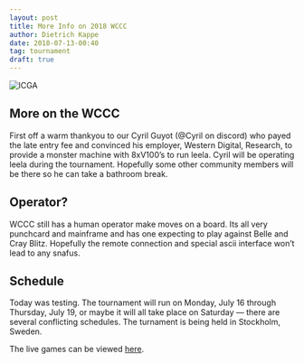 ```yaml
---
layout: post
title: More Info on 2018 WCCC
author: Dietrich Kappe
date: 2018-07-13-00:40
tag: tournament
draft: true
---
```

![ICGA](https://www.bigdata-alliance.org/wp-content/uploads/2017/06/ICGA-transparent.png)

## More on the WCCC

First off a warm thankyou to our Cyril Guyot (@Cyril on discord) who payed the late entry fee and convinced his employer, Western Digital, Research, to provide a monster machine with 8xV100’s to run leela. Cyril will be operating leela during the tournament. Hopefully some other community members will be there so he can take a bathroom break.

<!--more-->

## Operator?

WCCC still has a human operator make moves on a board. Its all very punchcard and mainframe and has one expecting to play against Belle and Cray Blitz. Hopefully the remote connection and special ascii interface won’t lead to any snafus.

## Schedule

Today was testing. The tournament will run on Monday, July 16 through Thursday, July 19, or maybe it will all take place on Saturday — there are several conflicting schedules. The turnament is being held in Stockholm, Sweden.

The live games can be viewed [here](http://view.livechesscloud.com/0939e4c8-636e-41c0-98ac-c87bd0cc65e6).
